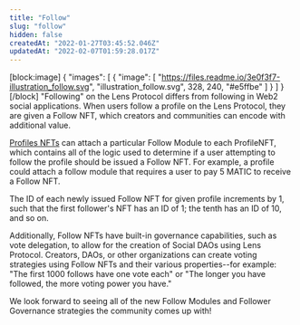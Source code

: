 ```yaml
---
title: "Follow"
slug: "follow"
hidden: false
createdAt: "2022-01-27T03:45:52.046Z"
updatedAt: "2022-02-07T01:59:28.017Z"
---
```


[block:image]
{
"images": [
{
"image": [
"https://files.readme.io/3e0f3f7-illustration_follow.svg",
"illustration_follow.svg",
328,
240,
"#e5ffbe"
]
}
]
}
[/block]
"Following" on the Lens Protocol differs from following in Web2 social applications. When users follow a profile on the Lens Protocol, they are given a Follow NFT, which creators and communities can encode with additional value.

[Profiles NFTs](doc:profile) can attach a particular Follow Module to each ProfileNFT, which contains all of the logic used to determine if a user attempting to follow the profile should be issued a Follow NFT. For example, a profile could attach a follow module that requires a user to pay 5 MATIC to receive a Follow NFT.

The ID of each newly issued Follow NFT for given profile increments by 1, such that the first follower's NFT has an ID of 1; the tenth has an ID of 10, and so on.

Additionally, Follow NFTs have built-in governance capabilities, such as vote delegation, to allow for the creation of Social DAOs using Lens Protocol. Creators, DAOs, or other organizations can create voting strategies using Follow NFTs and their various properties--for example: "The first 1000 follows have one vote each" or "The longer you have followed, the more voting power you have."

We look forward to seeing all of the new Follow Modules and Follower Governance strategies the community comes up with!
